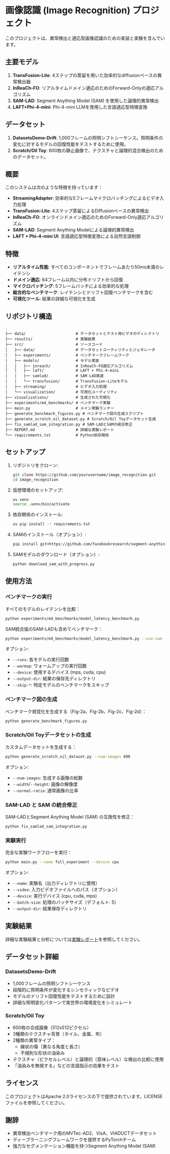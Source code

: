 # 画像認識 (Image Recognition) プロジェクト

このプロジェクトは、異常検出と適応型画像認識のための実装と実験を含んでいます。

## 主要モデル

1. **TransFusion-Lite**: 4ステップの蒸留を用いた効率的なdiffusionベースの異常検出器
2. **InReaCh-FO**: リアルタイムドメイン適応のためのForward-Onlyの適応アルゴリズム
3. **SAM-LAD**: Segment Anything Model (SAM) を使用した論理的異常検出
4. **LAFT+Phi-4-mini**: Phi-4-mini LLMを使用した言語適応型特徴変換

## データセット

1. **DatasetsDemo-Drift**: 1,000フレームの照明シフトシーケンス。照明条件の変化に対するモデルの回復性能をテストするために使用。
2. **Scratch/Oil Toy**: 600枚の静止画像で、テクスチャと論理的混合検出のためのデータセット。

## 概要

このシステムは次のような特徴を持っています：

- **StreamingAdapter**: 効率的な5フレームマイクロバッチングによるビデオ入力処理
- **TransFusion-Lite**: 4ステップ蒸留によるDiffusionベースの異常検出
- **InReaCh-FO**: オンラインドメイン適応のためのForward-Only適応アルゴリズム
- **SAM-LAD**: Segment Anything Modelによる論理的異常検出
- **LAFT + Phi-4-mini UI**: 言語適応型特徴変換による自然言語制御

## 特徴

- **リアルタイム性能**: すべてのコンポーネントでフレームあたり50ms未満のレイテンシ
- **ドメイン適応**: 64フレーム以内に分布ドリフトから回復
- **マイクロバッチング**: 5フレームバッチによる効率的な処理
- **総合的なベンチマーク**: レイテンシとドリフト回復ベンチマークを含む
- **可視化ツール**: 結果の詳細な可視化を生成

## リポジトリ構造

```
.
├── data/                      # データセットとテスト用ビデオのディレクトリ
├── results/                   # 実験結果
├── src/                       # ソースコード
│   ├── data/                  # データセットユーティリティとジェネレータ
│   ├── experiments/           # ベンチマークフレームワーク
│   ├── models/                # モデル実装
│   │   ├── inreach/           # InReaCh-FO適応アルゴリズム
│   │   ├── laft/              # LAFT + Phi-4-mini
│   │   ├── samlad/            # SAM-LAD実装
│   │   └── transfusion/       # TransFusion-Liteモデル
│   ├── streaming/             # ビデオ入力処理
│   └── visualization/         # 可視化ユーティリティ
├── visualizations/            # 生成された可視化
├── experiments/m4_benchmarks/ # ベンチマーク実験
├── main.py                    # メイン実験ランナー
├── generate_benchmark_figures.py # ベンチマーク図の生成スクリプト
├── generate_scratch_oil_dataset.py # Scratch/Oil Toyデータセット生成
├── fix_samlad_sam_integration.py # SAM-LADとSAMの統合修正
├── REPORT.md                  # 詳細な実験レポート
└── requirements.txt           # Python依存関係
```

## セットアップ

1. リポジトリをクローン:
   ```bash
   git clone https://github.com/yourusername/image_recognition.git
   cd image_recognition
   ```

2. 仮想環境のセットアップ:
   ```bash
   uv venv
   source .venv/bin/activate
   ```

3. 依存関係のインストール:
   ```bash
   uv pip install -r requirements.txt
   ```

4. SAMのインストール（オプション）:
   ```bash
   pip install git+https://github.com/facebookresearch/segment-anything.git
   ```

5. SAMモデルのダウンロード（オプション）:
   ```bash
   python download_sam_with_progress.py
   ```

## 使用方法

### ベンチマークの実行

すべてのモデルのレイテンシを比較：

```bash
python experiments/m4_benchmarks/model_latency_benchmark.py
```

SAM統合版のSAM-LADも含めてベンチマーク：

```bash
python experiments/m4_benchmarks/model_latency_benchmark.py --use-sam
```

オプション:
- `--runs`: 各モデルの実行回数
- `--warmup`: ウォームアップの実行回数
- `--device`: 使用するデバイス (mps, cuda, cpu)
- `--output-dir`: 結果の保存先ディレクトリ
- `--skip-*`: 特定モデルのベンチマークをスキップ

### ベンチマーク図の生成

ベンチマーク視覚化を生成する（Fig-2a、Fig-2b、Fig-2c、Fig-2d）：

```bash
python generate_benchmark_figures.py
```

### Scratch/Oil Toyデータセットの生成

カスタムデータセットを生成する：

```bash
python generate_scratch_oil_dataset.py --num-images 600
```

オプション:
- `--num-images`: 生成する画像の総数
- `--width`/`--height`: 画像の解像度
- `--normal-ratio`: 通常画像の比率

### SAM-LAD と SAM の統合修正

SAM-LADとSegment Anything Model (SAM) の互換性を修正：

```bash
python fix_samlad_sam_integration.py
```

### 実験実行

完全な実験ワークフローを実行：

```bash
python main.py --name full_experiment --device cpu
```

オプション:
- `--name`: 実験名（出力ディレクトリに使用）
- `--video`: 入力ビデオファイルへのパス（オプション）
- `--device`: 実行デバイス (cpu, cuda, mps)
- `--batch-size`: 処理のバッチサイズ（デフォルト: 5）
- `--output-dir`: 結果保存ディレクトリ

## 実験結果

詳細な実験結果と分析については[実験レポート](REPORT.md)を参照してください。

## データセット詳細

### DatasetsDemo-Drift

- 1,000フレームの照明シフトシーケンス
- 段階的に照明条件が変化するシンセティックなビデオ
- モデルのドリフト回復性能をテストするために設計
- 詳細な照明変化パターンで実世界の環境変化をシミュレート

### Scratch/Oil Toy

- 600枚の合成画像（512x512ピクセル）
- 3種類のテクスチャ背景（タイル、金属、布）
- 2種類の異常タイプ：
  - 線状の傷（異なる角度と長さ）
  - 不規則な形状の油染み
- テクスチャ（ピクセルレベル）と論理的（意味レベル）な検出の比較に使用
- 「油染みを無視する」などの言語指示の効果をテスト

## ライセンス

このプロジェクトはApache 2.0ライセンスの下で提供されています。LICENSEファイルを参照してください。

## 謝辞

- 異常検出ベンチマーク用のMVTec-AD2、VisA、VIADUCTデータセット
- ディープラーニングフレームワークを提供するPyTorchチーム
- 強力なセグメンテーション機能を持つSegment Anything Model (SAM)